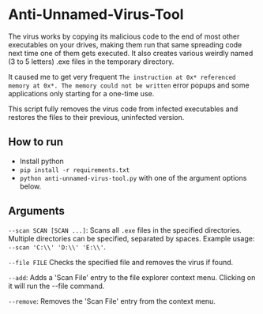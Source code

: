 # Anti-Unnamed-Virus-Tool

The virus works by copying its malicious code to the end of most other executables on your drives, making them run that same spreading code next time one of them gets executed.
It also creates various weirdly named (3 to 5 letters) .exe files in the temporary directory.

It caused me to get very frequent ```The instruction at 0x* referenced memory at 0x*. The memory could not be written``` error popups and some applications only starting for a one-time use.

This script fully removes the virus code from infected executables and restores the files to their previous, uninfected version.

## How to run
- Install python
- ```pip install -r requirements.txt```
- ```python anti-unnamed-virus-tool.py``` with one of the argument options below.


## Arguments

```--scan SCAN [SCAN ...]```: Scans all `.exe` files in the specified directories. Multiple directories can be specified, separated by spaces. Example usage: `--scan 'C:\\' 'D:\\' 'E:\\'`.

```--file FILE``` Checks the specified file and removes the virus if found.

```--add```: Adds a 'Scan File' entry to the file explorer context menu. Clicking on it will run the --file command.

```--remove```: Removes the 'Scan File' entry from the context menu.

